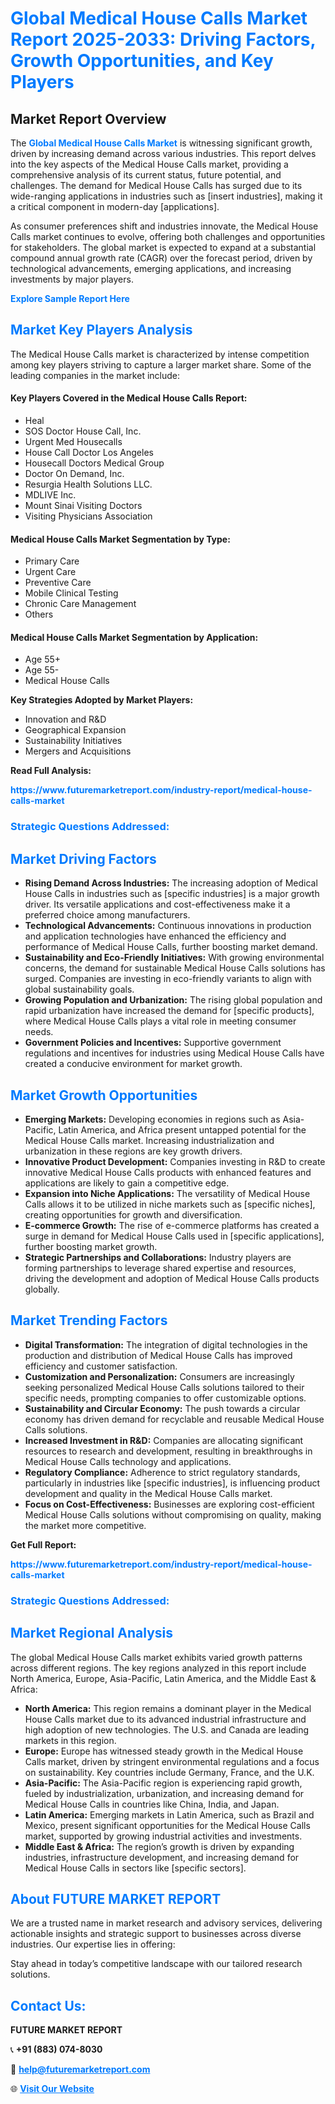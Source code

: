 <h1 style="color: #007BFF;">Global Medical House Calls Market Report 2025-2033: Driving Factors, Growth Opportunities, and Key Players</h1>

<section id="overview">
<h2>Market Report Overview</h2>
<p>The <a href="https://www.futuremarketreport.com/industry-report/medical-house-calls-market" style="color: #007BFF; text-decoration: none;"><strong>Global Medical House Calls Market</strong></a> is witnessing significant growth, driven by increasing demand across various industries. This report delves into the key aspects of the Medical House Calls market, providing a comprehensive analysis of its current status, future potential, and challenges. The demand for Medical House Calls has surged due to its wide-ranging applications in industries such as [insert industries], making it a critical component in modern-day [applications].</p>
<p>As consumer preferences shift and industries innovate, the Medical House Calls market continues to evolve, offering both challenges and opportunities for stakeholders. The global market is expected to expand at a substantial compound annual growth rate (CAGR) over the forecast period, driven by technological advancements, emerging applications, and increasing investments by major players.</p>
</section>

<section id="overview">
<p><a href="https://www.futuremarketreport.com/request-sample/reportId=127060" style="color: #007BFF; text-decoration: none;"><strong>Explore Sample Report Here</strong></a></p>
</section>

<section id="key-players">
<h2 style="color: #007BFF;">Market Key Players Analysis</h2>
<p>The Medical House Calls market is characterized by intense competition among key players striving to capture a larger market share. Some of the leading companies in the market include:</p>
<h4>Key Players Covered in the Medical House Calls Report:</h4>
<ul><li>Heal</li><li>SOS Doctor House Call, Inc.</li><li>Urgent Med Housecalls</li><li>House Call Doctor Los Angeles</li><li>Housecall Doctors Medical Group</li><li>Doctor On Demand, Inc.</li><li>Resurgia Health Solutions LLC.</li><li>MDLIVE Inc.</li><li>Mount Sinai Visiting Doctors</li><li>Visiting Physicians Association</li></ul>
<h4>Medical House Calls Market Segmentation by Type:</h4>
<ul><li>Primary Care</li><li>Urgent Care</li><li>Preventive Care</li><li>Mobile Clinical Testing</li><li>Chronic Care Management</li><li>Others</li></ul>

<h4>Medical House Calls Market Segmentation by Application:</h4>
<ul><li>Age 55+</li><li>Age 55-</li><li>Medical House Calls</li></ul>
<p><strong>Key Strategies Adopted by Market Players:</strong></p>
<ul>
<li>Innovation and R&D</li>
<li>Geographical Expansion</li>
<li>Sustainability Initiatives</li>
<li>Mergers and Acquisitions</li>
</ul>
</section>

<section>
<p><strong>Read Full Analysis: </strong></p><a href="https://www.futuremarketreport.com/industry-report/medical-house-calls-market" style="color: #007BFF; text-decoration: none;"><strong>https://www.futuremarketreport.com/industry-report/medical-house-calls-market</strong></a>
<h3 style="color: #007BFF;">Strategic Questions Addressed:</h3>
</section>

<section id="driving-factors">
<h2 style="color: #007BFF;">Market Driving Factors</h2>
<ul>
<li><strong>Rising Demand Across Industries:</strong> The increasing adoption of Medical House Calls in industries such as [specific industries] is a major growth driver. Its versatile applications and cost-effectiveness make it a preferred choice among manufacturers.</li>
<li><strong>Technological Advancements:</strong> Continuous innovations in production and application technologies have enhanced the efficiency and performance of Medical House Calls, further boosting market demand.</li>
<li><strong>Sustainability and Eco-Friendly Initiatives:</strong> With growing environmental concerns, the demand for sustainable Medical House Calls solutions has surged. Companies are investing in eco-friendly variants to align with global sustainability goals.</li>
<li><strong>Growing Population and Urbanization:</strong> The rising global population and rapid urbanization have increased the demand for [specific products], where Medical House Calls plays a vital role in meeting consumer needs.</li>
<li><strong>Government Policies and Incentives:</strong> Supportive government regulations and incentives for industries using Medical House Calls have created a conducive environment for market growth.</li>
</ul>
</section>

<section id="growth-opportunities">
<h2 style="color: #007BFF;">Market Growth Opportunities</h2>
<ul>
<li><strong>Emerging Markets:</strong> Developing economies in regions such as Asia-Pacific, Latin America, and Africa present untapped potential for the Medical House Calls market. Increasing industrialization and urbanization in these regions are key growth drivers.</li>
<li><strong>Innovative Product Development:</strong> Companies investing in R&D to create innovative Medical House Calls products with enhanced features and applications are likely to gain a competitive edge.</li>
<li><strong>Expansion into Niche Applications:</strong> The versatility of Medical House Calls allows it to be utilized in niche markets such as [specific niches], creating opportunities for growth and diversification.</li>
<li><strong>E-commerce Growth:</strong> The rise of e-commerce platforms has created a surge in demand for Medical House Calls used in [specific applications], further boosting market growth.</li>
<li><strong>Strategic Partnerships and Collaborations:</strong> Industry players are forming partnerships to leverage shared expertise and resources, driving the development and adoption of Medical House Calls products globally.</li>
</ul>
</section>

<section id="trending-factors">
<h2 style="color: #007BFF;">Market Trending Factors</h2>
<ul>
<li><strong>Digital Transformation:</strong> The integration of digital technologies in the production and distribution of Medical House Calls has improved efficiency and customer satisfaction.</li>
<li><strong>Customization and Personalization:</strong> Consumers are increasingly seeking personalized Medical House Calls solutions tailored to their specific needs, prompting companies to offer customizable options.</li>
<li><strong>Sustainability and Circular Economy:</strong> The push towards a circular economy has driven demand for recyclable and reusable Medical House Calls solutions.</li>
<li><strong>Increased Investment in R&D:</strong> Companies are allocating significant resources to research and development, resulting in breakthroughs in Medical House Calls technology and applications.</li>
<li><strong>Regulatory Compliance:</strong> Adherence to strict regulatory standards, particularly in industries like [specific industries], is influencing product development and quality in the Medical House Calls market.</li>
<li><strong>Focus on Cost-Effectiveness:</strong> Businesses are exploring cost-efficient Medical House Calls solutions without compromising on quality, making the market more competitive.</li>
</ul>
</section>

<section>
<p><strong>Get Full Report: </strong></p><a href="https://www.futuremarketreport.com/industry-report/medical-house-calls-market" style="color: #007BFF; text-decoration: none;"><strong>https://www.futuremarketreport.com/industry-report/medical-house-calls-market</strong></a>
<h3 style="color: #007BFF;">Strategic Questions Addressed:</h3>
</section>


<section id="regional-analysis">
<h2 style="color: #007BFF;">Market Regional Analysis</h2>
<p>The global Medical House Calls market exhibits varied growth patterns across different regions. The key regions analyzed in this report include North America, Europe, Asia-Pacific, Latin America, and the Middle East & Africa:</p>
<ul>
<li><strong>North America:</strong> This region remains a dominant player in the Medical House Calls market due to its advanced industrial infrastructure and high adoption of new technologies. The U.S. and Canada are leading markets in this region.</li>
<li><strong>Europe:</strong> Europe has witnessed steady growth in the Medical House Calls market, driven by stringent environmental regulations and a focus on sustainability. Key countries include Germany, France, and the U.K.</li>
<li><strong>Asia-Pacific:</strong> The Asia-Pacific region is experiencing rapid growth, fueled by industrialization, urbanization, and increasing demand for Medical House Calls in countries like China, India, and Japan.</li>
<li><strong>Latin America:</strong> Emerging markets in Latin America, such as Brazil and Mexico, present significant opportunities for the Medical House Calls market, supported by growing industrial activities and investments.</li>
<li><strong>Middle East & Africa:</strong> The region’s growth is driven by expanding industries, infrastructure development, and increasing demand for Medical House Calls in sectors like [specific sectors].</li>
</ul>
</section>

<footer>
<h2 style="color: #007BFF;">About FUTURE MARKET REPORT</h2>
<p>We are a trusted name in market research and advisory services, delivering actionable insights and strategic support to businesses across diverse industries. Our expertise lies in offering:</p>

<p>Stay ahead in today’s competitive landscape with our tailored research solutions.</p>

<h2 style="color: #007BFF;">Contact Us:</h2>
<p><strong>FUTURE MARKET REPORT</strong></p>
<p>📞 <strong>+91 (883) 074-8030</strong></p>
<p>📧 <strong><a href="mailto:help@futuremarketreport.com" style="color: #007BFF;">help@futuremarketreport.com</a></strong></p>
<p>🌐 <strong><a href="https://www.futuremarketreport.com/" style="color: #007BFF;">Visit Our Website</a></strong></p>
</footer>